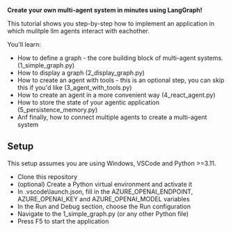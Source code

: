 
**Create your own multi-agent system in minutes using LangGraph!**

This tutorial shows you step-by-step how to implement an application in which mulitple llm agents interact with eachother.

You'll learn:
- How to define a graph - the core building block of multi-agent systems. (1_simple_graph.py)
- How to display a graph (2_display_graph.py)
- How to create an agent with tools - this is an optional step, you can skip this if you'd like (3_agent_with_tools.py)
- How to create an agent in a more convenient way (4_react_agent.py)
- How to store the state of your agentic application (5_persistence_memory.py)
- Anf finally, how to connect multiple agents to create a multi-agent system

## Setup
This setup assumes you are using Windows, VSCode and Python >=3.11.

- Clone this repository
- (optional) Create a Python virtual environment and activate it
- In .vscode\launch.json, fill in the AZURE_OPENAI_ENDPOINT, AZURE_OPENAI_KEY and AZURE_OPENAI_MODEL variables
- In the Run and Debug section, choose the Run configuration
- Navigate to the 1_simple_graph.py (or any other Python file)
- Press F5 to start the application
